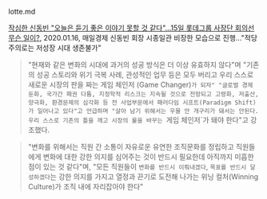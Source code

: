 lotte.md

[작심한 신동빈 "오늘은 듣기 좋은 이야기 못할 것 같다"…15일 롯데그룹 사장단 회의선 무슨 일이?](https://www.mk.co.kr/news/business/view/2020/01/52420/), 2020.01.16, 매일경제
신동빈 회장 시종일관 비장한 모습으로 진행…"적당주의로는 저성장 시대 생존불가"

> "현재와 같은 변화의 시대에 과거의 성공 방식은 더 이상 유효하지 않다"며 "기존의 성공 스토리와 위기 극복 사례, 관성적인 업무 등은 모두 버리고 우리 스스로 새로운 시장의 판을 짜는 게임 체인저 (Game Changer)`가 되자"
"글로벌 경제 둔화, 국가간 패권 다툼, 지정학적 리스크는 지속될 것으로 전망되고 고령화, 저출산, 양극화, 환경문제의 심각화 등 전 사업부문에서 패러다임 시프트(Paradigm Shift)가 일어나고 있다"고 언급하며 "살아 남기 위해서는 우물 안 개구리가 돼서는 안된다. 우리 스스로 기존의 틀을 깨고 시장의 룰을 바꾸는 `게임 체인저`가 돼야 한다"고 강조했다.

> "변화를 위해서는 직원 간 소통이 자유로운 유연한 조직문화를 정립하고 직원들에게 변화에 대한 강한 의지를 심어주는 것이 반드시 필요한데 아직까지 미흡한 점이 있는 것 같다"며, "모든 직원들이 `변화를 반드시 이뤄내겠다`, `목표를 반드시 달성하겠다`는 강한 의지를 가지고 열정과 끈기로 도전해 나가는 위닝 컬처(Winning Culture)가 조직 내에 자리잡아야 한다"

